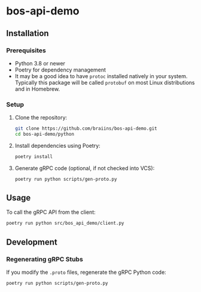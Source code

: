 
# bos-api-demo

## Installation

### Prerequisites

- Python 3.8 or newer
- Poetry for dependency management
- It may be a good idea to have `protoc` installed natively in your system. Typically
  this package will be called `protobuf` on most Linux distributions and in Homebrew.

### Setup

1. Clone the repository:
    ```bash
    git clone https://github.com/braiins/bos-api-demo.git
    cd bos-api-demo/python
    ```

2. Install dependencies using Poetry:
    ```bash
    poetry install
    ```

3. Generate gRPC code (optional, if not checked into VCS):
    ```bash
    poetry run python scripts/gen-proto.py
    ```

## Usage

To call the gRPC API from the client:

```bash
poetry run python src/bos_api_demo/client.py
```

## Development

### Regenerating gRPC Stubs

If you modify the `.proto` files, regenerate the gRPC Python code:

```bash
poetry run python scripts/gen-proto.py
```

